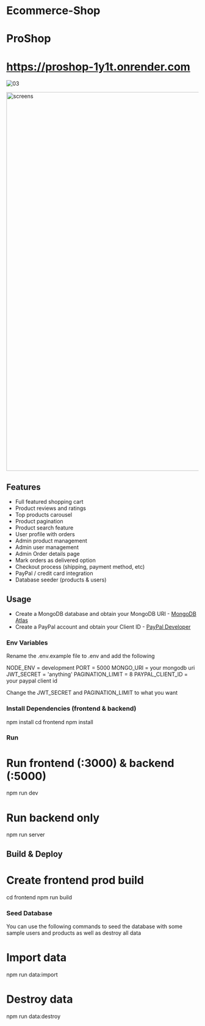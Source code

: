 # Ecommerce-Shop

# ProShop

# https://proshop-1y1t.onrender.com

![03](https://github.com/burhaann/MERN-Ecommerce-Shop/assets/74833053/7ebad9f8-7951-456e-9d19-dab9ab99f2cd)

<img width="990" alt="screens" src="https://github.com/burhaann/MERN-Ecommerce-Shop/assets/74833053/dcba63da-e37d-4ead-b212-fb60172674a1">

## Features

- Full featured shopping cart
- Product reviews and ratings
- Top products carousel
- Product pagination
- Product search feature
- User profile with orders
- Admin product management
- Admin user management
- Admin Order details page
- Mark orders as delivered option
- Checkout process (shipping, payment method, etc)
- PayPal / credit card integration
- Database seeder (products & users)

## Usage

- Create a MongoDB database and obtain your MongoDB URI - [MongoDB Atlas](https://www.mongodb.com/cloud/atlas/register)
- Create a PayPal account and obtain your Client ID - [PayPal Developer](https://developer.paypal.com/)

### Env Variables

Rename the .env.example file to .env and add the following


NODE_ENV = development
PORT = 5000
MONGO_URI = your mongodb uri
JWT_SECRET = 'anything'
PAGINATION_LIMIT = 8
PAYPAL_CLIENT_ID = your paypal client id


Change the JWT_SECRET and PAGINATION_LIMIT to what you want

### Install Dependencies (frontend & backend)


npm install
cd frontend
npm install


### Run



# Run frontend (:3000) & backend (:5000)
npm run dev

# Run backend only
npm run server


## Build & Deploy


# Create frontend prod build
cd frontend
npm run build


### Seed Database

You can use the following commands to seed the database with some sample users and products as well as destroy all data


# Import data
npm run data:import

# Destroy data
npm run data:destroy

